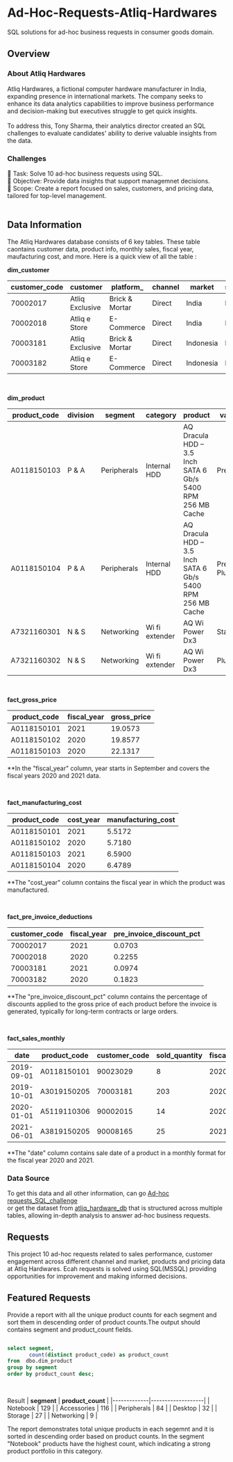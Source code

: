 # Ad-Hoc-Requests-Atliq-Hardwares
  SQL solutions for ad-hoc business requests in consumer goods domain.


 ## Overview

 ### About Atliq Hardwares
 Atliq Hardwares, a fictional computer hardware manufacturer in India, expanding presence in international markets. The company seeks to enhance its data analytics capabilities to improve business performance and decision-making but executives struggle to get quick 
 insights.<br>
<br>To address this, Tony Sharma, their analytics director created an SQL challenges to evaluate candidates' ability to derive valuable insights from the data.

### Challenges
🔹 Task: Solve 10 ad-hoc business requests using SQL.<br> 
🔹 Objective: Provide data insights that support managemnet decisions.<br>
🔹 Scope: Create a report focused on sales, customers, and pricing data, tailored for top-level management.<br>
<br>

 ## Data Information
 The Atliq Hardwares database consists of 6 key tables. These table caontains customer data, product info, monthly sales, fiscal year, maufacturing cost, and more.
 Here is a quick view of all the table :

**dim_customer**

 | **customer_code** | **customer**    | **platform_**  | **channel** | **market** | **sub_zone** | **region** |
|-------------------|-----------------|----------------|-------------|------------|--------------|------------|
| 70002017          | Atliq Exclusive | Brick & Mortar | Direct      | India      | India        | APAC       |
| 70002018          | Atliq e Store   | E-Commerce     | Direct      | India      | India        | APAC       |
| 70003181          | Atliq Exclusive | Brick & Mortar | Direct      | Indonesia  | ROA          | APAC       |
| 70003182          | Atliq e Store   | E-Commerce     | Direct      | Indonesia  | ROA          | APAC       |

<br>

**dim_product**

| **product_code** | **division** | **segment** | **category**    | **product**                                                 | **variant**   |
|------------------|--------------|-------------|-----------------|-------------------------------------------------------------|---------------|
| A0118150103      | P & A        | Peripherals | Internal HDD    | AQ Dracula HDD – 3.5 Inch SATA 6 Gb/s 5400 RPM 256 MB Cache | Premium       |
| A0118150104      | P & A        | Peripherals | Internal HDD    | AQ Dracula HDD – 3.5 Inch SATA 6 Gb/s 5400 RPM 256 MB Cache | Premium Plus  |
| A7321160301      | N & S        | Networking  | Wi fi extender  | AQ Wi Power Dx3                                             | Standard      |
| A7321160302      | N & S        | Networking  | Wi fi extender  | AQ Wi Power Dx3                                             | Plus          |


<br>

**fact_gross_price**

| **product_code** | **fiscal_year** | **gross_price** |
|------------------|-----------------|-----------------|
| A0118150101      | 2021            | 19.0573         |
| A0118150102      | 2020            | 19.8577         |
| A0118150103      | 2020            | 22.1317         |

**In the "fiscal_year" column, year starts in September and covers the fiscal years 2020 and 2021 data.

<br>

**fact_manufacturing_cost**

| **product_code** | **cost_year** | **manufacturing_cost** |
|------------------|---------------|------------------------|
| A0118150101      | 2021          | 5.5172                 |
| A0118150102      | 2020          | 5.7180                 |
| A0118150103      | 2021          | 6.5900                 |
| A0118150104      | 2020          | 6.4789                 |

**The "cost_year" column contains the fiscal year in which the product was manufactured.


<br>

**fact_pre_invoice_deductions**

| **customer_code** | **fiscal_year** | **pre_invoice_discount_pct** |
|-------------------|-----------------|------------------------------|
| 70002017          | 2021            | 0.0703                       |
| 70002018          | 2020            | 0.2255                       |
| 70003181          | 2021            | 0.0974                       |
| 70003182          | 2020            | 0.1823                       |

**The "pre_invoice_discount_pct" column contains the percentage of discounts applied to the gross price of each product before the invoice is generated, typically for long-term contracts or large orders.

<br>

**fact_sales_monthly**

| **date**   | **product_code** | **customer_code** | **sold_quantity** | **fiscal_year** |
|------------|------------------|-------------------|-------------------|-----------------|
| 2019-09-01 | A0118150101      | 90023029          | 8                 | 2020            |
| 2019-10-01 | A3019150205      | 70003181          | 203               | 2020            |
| 2020-01-01 | A5119110306      | 90002015          | 14                | 2020            |
| 2021-06-01 | A3819150205      | 90008165          | 25                | 2021            |

**The "date" column contains sale date of a product in a monthly format for the fiscal year 2020 and 2021.

### Data Source
To get this data and all other information, can go [Ad-hoc requests_SQL_challenge](https://codebasics.io/challenge/codebasics-resume-project-challenge/7)<br>
or get the dataset from [atliq_hardware_db](https://drive.google.com/drive/folders/1vj7rMZiUM5ucA6dygV01V4D6K5Zu1P7q?usp=drive_link) that is structured across multiple tables, allowing in-depth analysis to answer ad-hoc business requests.


## Requests
This project 10 ad-hoc requests related to sales performance, customer engagement across different channel and market, products and pricing data at Atliq Hardwares. Ecah requests is solved using SQL(MSSQL) providing opportunities for improvement and making informed decisions.


## Featured Requests 

Provide a report with all the unique product counts for each segment and sort them in descending order of product counts.The output should contains segment and product_count fields.

``` sql

select segment,
       count(distinct product_code) as product_count 
from  dbo.dim_product 
group by segment
order by product_count desc;

```
<br>



Result
| **segment** | **product_count** |
|-------------|-------------------|
| Notebook    | 129               |
| Accessories | 116               |
| Peripherals | 84                |
| Desktop     | 32                |
| Storage     | 27                |
| Networking  | 9                 |

The report demonstrates total unique products in each segemnt and it is sorted in descending order based on product counts. In the segment "Notebook" products have the highest count, which indicating a strong product portfolio in this category.
      




